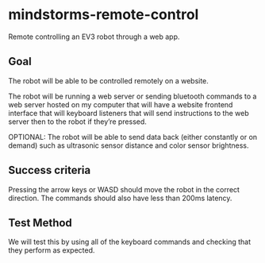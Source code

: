 # mindstorms-remote-control

Remote controlling an EV3 robot through a web app.

## Goal

The robot will be able to be controlled remotely on a website.
 
The robot will be running a web server or sending bluetooth commands to a web server hosted on my computer that will have a website frontend interface that will keyboard listeners that will send instructions to the web server then to the robot if they’re pressed.

OPTIONAL: The robot will be able to send data back (either constantly or on demand) such as ultrasonic sensor distance and color sensor brightness.

## Success criteria

Pressing the arrow keys or WASD should move the robot in the correct direction. The commands should also have less than 200ms latency.

## Test Method

We will test this by using all of the keyboard commands and checking that they perform as expected.